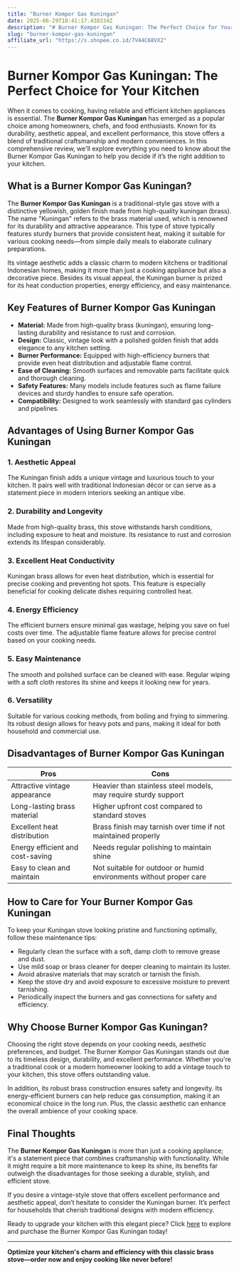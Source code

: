 ```yaml
---
title: "Burner Kompor Gas Kuningan"
date: 2025-06-29T18:41:17.438334Z
description: "# Burner Kompor Gas Kuningan: The Perfect Choice for Your Kitchen..."
slug: "burner-kompor-gas-kuningan"
affiliate_url: "https://s.shopee.co.id/7V44C68VX2"
---
```

# Burner Kompor Gas Kuningan: The Perfect Choice for Your Kitchen

When it comes to cooking, having reliable and efficient kitchen appliances is essential. The **Burner Kompor Gas Kuningan** has emerged as a popular choice among homeowners, chefs, and food enthusiasts. Known for its durability, aesthetic appeal, and excellent performance, this stove offers a blend of traditional craftsmanship and modern conveniences. In this comprehensive review, we'll explore everything you need to know about the Burner Kompor Gas Kuningan to help you decide if it’s the right addition to your kitchen.

## What is a Burner Kompor Gas Kuningan?

The **Burner Kompor Gas Kuningan** is a traditional-style gas stove with a distinctive yellowish, golden finish made from high-quality kuningan (brass). The name "Kuningan" refers to the brass material used, which is renowned for its durability and attractive appearance. This type of stove typically features sturdy burners that provide consistent heat, making it suitable for various cooking needs—from simple daily meals to elaborate culinary preparations.

Its vintage aesthetic adds a classic charm to modern kitchens or traditional Indonesian homes, making it more than just a cooking appliance but also a decorative piece. Besides its visual appeal, the Kuningan burner is prized for its heat conduction properties, energy efficiency, and easy maintenance.

## Key Features of Burner Kompor Gas Kuningan

- **Material:** Made from high-quality brass (kuningan), ensuring long-lasting durability and resistance to rust and corrosion.
- **Design:** Classic, vintage look with a polished golden finish that adds elegance to any kitchen setting.
- **Burner Performance:** Equipped with high-efficiency burners that provide even heat distribution and adjustable flame control.
- **Ease of Cleaning:** Smooth surfaces and removable parts facilitate quick and thorough cleaning.
- **Safety Features:** Many models include features such as flame failure devices and sturdy handles to ensure safe operation.
- **Compatibility:** Designed to work seamlessly with standard gas cylinders and pipelines.

## Advantages of Using Burner Kompor Gas Kuningan

### 1. Aesthetic Appeal

The Kuningan finish adds a unique vintage and luxurious touch to your kitchen. It pairs well with traditional Indonesian décor or can serve as a statement piece in modern interiors seeking an antique vibe.

### 2. Durability and Longevity

Made from high-quality brass, this stove withstands harsh conditions, including exposure to heat and moisture. Its resistance to rust and corrosion extends its lifespan considerably.

### 3. Excellent Heat Conductivity

Kuningan brass allows for even heat distribution, which is essential for precise cooking and preventing hot spots. This feature is especially beneficial for cooking delicate dishes requiring controlled heat.

### 4. Energy Efficiency

The efficient burners ensure minimal gas wastage, helping you save on fuel costs over time. The adjustable flame feature allows for precise control based on your cooking needs.

### 5. Easy Maintenance

The smooth and polished surface can be cleaned with ease. Regular wiping with a soft cloth restores its shine and keeps it looking new for years.

### 6. Versatility

Suitable for various cooking methods, from boiling and frying to simmering. Its robust design allows for heavy pots and pans, making it ideal for both household and commercial use.

## Disadvantages of Burner Kompor Gas Kuningan

| **Pros** | **Cons** |
|---|---|
| Attractive vintage appearance | Heavier than stainless steel models, may require sturdy support |
| Long-lasting brass material | Higher upfront cost compared to standard stoves |
| Excellent heat distribution | Brass finish may tarnish over time if not maintained properly |
| Energy efficient and cost-saving | Needs regular polishing to maintain shine |
| Easy to clean and maintain | Not suitable for outdoor or humid environments without proper care |

## How to Care for Your Burner Kompor Gas Kuningan

To keep your Kuningan stove looking pristine and functioning optimally, follow these maintenance tips:

- Regularly clean the surface with a soft, damp cloth to remove grease and dust.
- Use mild soap or brass cleaner for deeper cleaning to maintain its luster.
- Avoid abrasive materials that may scratch or tarnish the finish.
- Keep the stove dry and avoid exposure to excessive moisture to prevent tarnishing.
- Periodically inspect the burners and gas connections for safety and efficiency.

## Why Choose Burner Kompor Gas Kuningan?

Choosing the right stove depends on your cooking needs, aesthetic preferences, and budget. The Burner Kompor Gas Kuningan stands out due to its timeless design, durability, and excellent performance. Whether you're a traditional cook or a modern homeowner looking to add a vintage touch to your kitchen, this stove offers outstanding value.

In addition, its robust brass construction ensures safety and longevity. Its energy-efficient burners can help reduce gas consumption, making it an economical choice in the long run. Plus, the classic aesthetic can enhance the overall ambience of your cooking space.

## Final Thoughts

The **Burner Kompor Gas Kuningan** is more than just a cooking appliance; it's a statement piece that combines craftsmanship with functionality. While it might require a bit more maintenance to keep its shine, its benefits far outweigh the disadvantages for those seeking a durable, stylish, and efficient stove.

If you desire a vintage-style stove that offers excellent performance and aesthetic appeal, don’t hesitate to consider the Kuningan burner. It’s perfect for households that cherish traditional designs with modern efficiency.

Ready to upgrade your kitchen with this elegant piece? Click [here](https://s.shopee.co.id/7V44C68VX2) to explore and purchase the Burner Kompor Gas Kuningan today!

---

**Optimize your kitchen's charm and efficiency with this classic brass stove—order now and enjoy cooking like never before!**